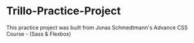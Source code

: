 # Trillo-Practice-Project
This practice project was built from Jonas Schmedtmann's Advance CSS Course - (Sass &amp; Flexbox)
